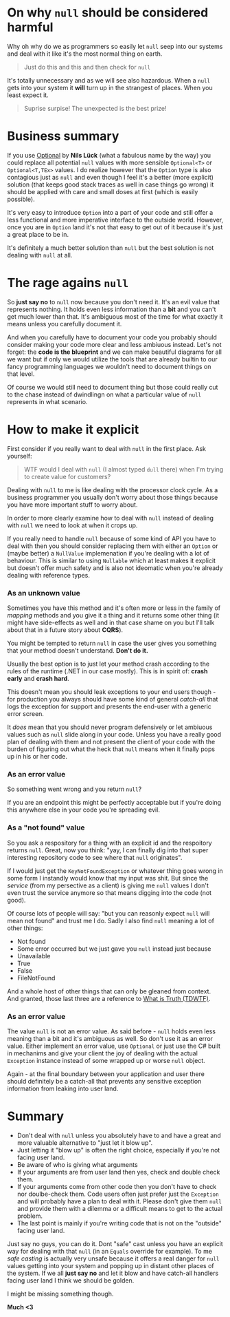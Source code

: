 # On why `null` should be considered **harmful**
Why oh why do we as programmers so easily let `null` seep into our systems and deal with it like it's the most normal thing on earth.

> Just do this and this and then check for `null` 

It's totally unnecessary and as we will see also hazardous. When a `null` gets into your system it **will** turn up in the strangest of places. When you least expect it.

> Suprise surpise! The unexpected is the best prize!

# Business summary
If you use [Optional](https://github.com/nlkl/Optional) by **Nils Lück** (what a fabulous name by the way) you could replace all potential `null` values with more sensible `Optional<T>` or `Optional<T,TEx>` values. I do realize however that the `Option` type is also contagious just as `null` and even though I feel it's a better (more explicit) solution (that keeps good stack traces as well in case things go wrong) it should be applied with care and small doses at first (which is easily possible). 

It's very easy to introduce `Option` into a part of your code and still offer a less functional and more imperative interface to the outside world. However, once you are in `Option` land it's not that easy to get out of it because it's just a great place to be in.

It's definitely a much better solution than `null` but the best solution is not dealing with `null` at all.

# The rage agains `null`
So **just say no** to `null` now because you don't need it. It's an evil value that represents nothing. It holds even less information than a **bit** and you can't get much lower than that. It's ambiguous most of the time for what exactly it means unless you carefully document it. 

And when you carefully have to document your code you probably should consider making your code more clear and less ambiuous instead. Let's not forget: the **code is the blueprint** and we can make beautiful diagrams for all we want but if only we would utilize the tools that are already builtin to our fancy programming languages we wouldn't need to document things on that level. 

Of course we would still need to document thing but those could really cut to the chase instead of dwindlingn on what a particular value of `null` represents in what scenario.

# How to make it explicit
First consider if you really want to deal with `null` in the first place. Ask yourself:

> WTF would I deal with `null` (I almost typed `dull` there) when I'm trying to create value for customers?

Dealing with `null` to me is like dealing with the processor clock cycle. As a business programmer you usually don't worry about those things because you have more important stuff to worry about.

In order to more clearly examine how to deal with `null` instead of dealing with `null` we need to look at when it crops up.

If you really need to handle `null` because of some kind of API you have to deal with then you should consider replacing them with either an `Option` or (maybe better) a `NullValue` implemenation if you're dealing with a lot of behaviour. This is similar to using `Nullable` which at least makes it explicit but doesn't offer much safety and is also not ideomatic when you're already dealing with reference types.

### As an unknown value
Sometimes you have this method and it's often more or less in the family of *mapping* methods and you give it a thing and it returns some other thing (it might have side-effects as well and in that case shame on you but I'll talk about that in a future story about **CQRS**).

You might be tempted to return `null` in case the user gives you something that your method doesn't understand. **Don't do it.**

Usually the best option is to just let your method crash according to the rules of the runtime (.NET in our case mostly). This is in spirit of: **crash early** and **crash hard**. 

This doesn't mean you should leak exceptions to your end users though - for production you always should have some kind of general *catch-all* that logs the exception for support and presents the end-user with a generic error screen.

It *does* mean that you should never program defensively or let ambiuous values such as `null` slide along in your code. Unless you have a really good plan of dealing with them and not present the client of your code with the burden of figuring out what the heck that `null` means when it finally pops up in his or her code.

### As an error value
So something went wrong and you return `null`?

If you are an endpoint this might be perfectly acceptable but if you're doing this anywhere else in your code you're spreading evil.

### As a "not found" value
So you ask a respository for a thing with an explicit id and the respoitory returns `null`. Great, now you think: "yay, I can finally dig into that super interesting repository code to see where that `null` originates".

If I would just get the `KeyNotFoundException` or whatever thing goes wrong in some form I instandly would know that my input was shit. But since the *service* (from my persective as a client) is giving me `null` values I don't even trust the service anymore so that means digging into the code (not good).

Of course lots of people will say: "but you can reasonly expect `null` will mean not found" and trust me I do. Sadly I also find `null` meaning a lot of other things:

* Not found
* Some error occurred but we just gave you `null` instead just because
* Unavailable
* True
* False
* FileNotFound

And a whole host of other things that can only be gleaned from context. And granted, those last three are a reference to [What is Truth (TDWTF)](http://thedailywtf.com/articles/What_Is_Truth_0x3f_).

### As an error value
The value `null` is not an error value. As said before - `null` holds even less meaning than a bit and it's ambiguous as well. So don't use it as an error value. Either implement an error value, use `Optional` or just use the C# built in mechanims and give your client the joy of dealing with the actual `Exception` instance instead of some wrapped up or worse `null` object.

Again - at the final boundary between your application and user there should definitely be a catch-all that prevents any sensitive exception information from leaking into user land.

# Summary
* Don't deal with `null` unless you absolutely have to and have a great and more valuable alternative to "just let it blow up".
* Just letting it "blow up" is often the right choice, especially if you're not facing user land.
* Be aware of who is giving what arguments
* If your arguments are from user land then yes, check and double check them.
* If your arguments come from other code then you don't have to check nor doulbe-check them. Code users often just prefer just the `Exception` and will probably have a plan to deal with it. Please don't give them `null` and provide them with a dilemma or a difficult means to get to 
the actual problem.
* The last point is mainly if you're writing code that is not on the "outside" facing user land.

Just say no guys, you can do it. Dont "safe" cast unless you have an explicit way for dealing with that `null` (in an `Equals` override for example). To me *safe casting* is actually very unsafe because it offers a real danger for `null` values getting into your system and popping up in distant other places of the system. If we all **just say no** and let it blow and have catch-all handlers facing user land I think we should be golden.

I might be missing something though.

**Much <3**